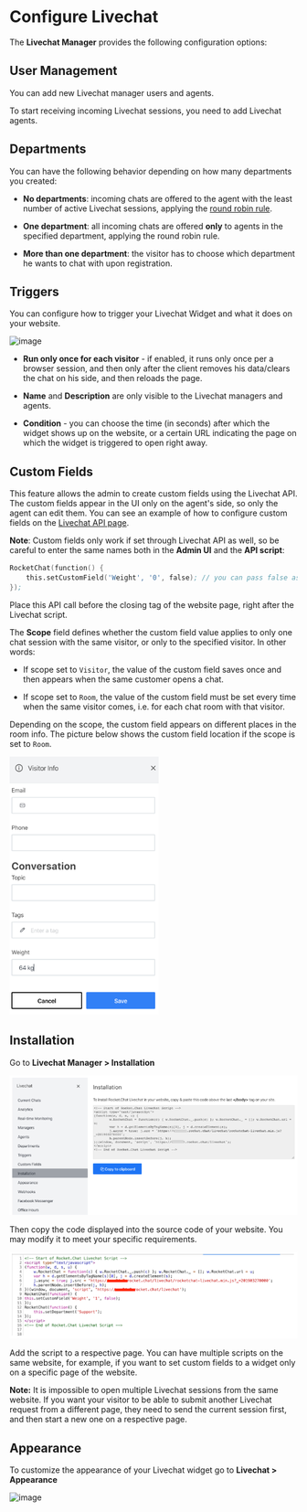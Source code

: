 # Configure Livechat

The **Livechat Manager** provides the following configuration options:

## User Management

You can add new Livechat manager users and agents.

To start receiving incoming Livechat sessions, you need to add Livechat agents.

## Departments

You can have the following behavior depending on how many departments you created:

- **No departments**: incoming chats are offered to the agent with the least number of active Livechat sessions, applying the [round robin rule](https://digitalcrm.com/lead-assignment-using-round-robin-in-crm-software/).

- **One department**: all incoming chats are offered **only** to agents in the specified department, applying the round robin rule.

- **More than one department**: the visitor has to choose which department he wants to chat with upon registration.

## Triggers

You can configure how to trigger your Livechat Widget and what it does on your website.

![image](https://cloud.githubusercontent.com/assets/20868078/24811185/50fa9214-1b9b-11e7-86e4-27e2b90dcf99.png)

- **Run only once for each visitor** - if enabled, it runs only once per a browser session, and then only after the client removes his data/clears the chat on his side, and then reloads the page.

- **Name** and **Description** are only visible to the Livechat managers and agents.

- **Condition** - you can choose the time (in seconds) after which the widget shows up on the website, or a certain URL indicating the page on which the widget is triggered to open right away.

## Custom Fields

This feature allows the admin to create custom fields using the Livechat API. The custom fields appear in the UI only on the agent's side, so only the agent can edit them. You can see an example of how to configure custom fields on the [Livechat API page](../../developer-guides/livechat-api/#set-custom-field).

**Note**: Custom fields only work if set through Livechat API as well, so be careful to enter the same names both in the **Admin UI** and the **API script**:

```s
RocketChat(function() {
    this.setCustomField('Weight', '0', false); // you can pass false as the third parameter to not overwrite an already set value
});
```

Place this API call before the </body> closing tag of the website page, right after the Livechat script.

The **Scope** field defines whether the custom field value applies to only one chat session with the same visitor, or only to the specified visitor. In other words:

- If scope set to `Visitor`, the value of the custom field saves once and then appears when the same customer opens a chat.

- If scope set to `Room`, the value of the custom field must be set every time when the same visitor comes, i.e. for each chat room with that visitor.

Depending on the scope, the custom field appears on different places in the room info. The picture below shows the custom field location if the scope is set to `Room`.

![image](administrator-guides\omnichannel-integrations\livechat-widget\livechat-configuration\scope-field.png)

## Installation

Go to **Livechat Manager > Installation**

![image](administrator-guides\omnichannel-integrations\livechat-widget\livechat-configuration\livechat-installation.png)

Then copy the code displayed into the source code of your website. You may modify it to meet your specific requirements.

![image](administrator-guides\omnichannel-integrations\livechat-widget\livechat-configuration\installation-script.png)

Add the script to a respective page. You can have multiple scripts on the same website, for example, if you want to set custom fields to a widget only on a specific page of the website.

**Note:** It is impossible to open multiple Livechat sessions from the same website. If you want your visitor to be able to submit another Livechat request from a different page, they need to send the current session first, and then start a new one on a respective page.

## Appearance

To customize the appearance of your Livechat widget go to **Livechat > Appearance**

![image](https://cloud.githubusercontent.com/assets/51996/20235293/a9c34ca8-a853-11e6-8042-9f742b91938e.png)